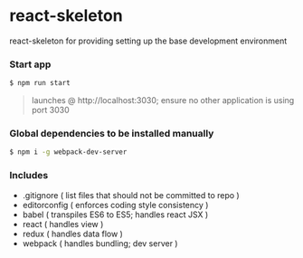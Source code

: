 # react-skeleton

react-skeleton for providing setting up the base development environment

### Start app
```sh
$ npm run start
```
> launches @ http://localhost:3030; ensure no other application is using port 3030

### Global dependencies to be installed manually
```sh
$ npm i -g webpack-dev-server
```

### Includes
* .gitignore ( list files that should not be committed to repo )
* editorconfig ( enforces coding style consistency )
* babel ( transpiles ES6 to ES5; handles react JSX )
* react ( handles view )
* redux ( handles data flow )
* webpack ( handles bundling; dev server )
